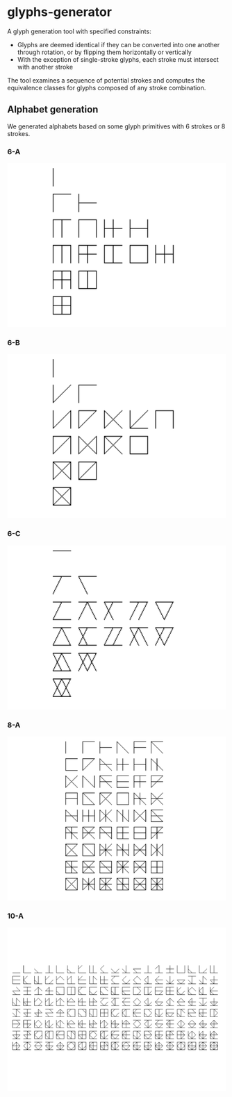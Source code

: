 # glyphs-generator

A glyph generation tool with specified constraints:

- Glyphs are deemed identical if they can be converted into one another through rotation, or by flipping them horizontally or vertically
- With the exception of single-stroke glyphs, each stroke must intersect with another stroke

The tool examines a sequence of potential strokes and computes the equivalence classes for glyphs composed of any stroke combination.

## Alphabet generation

We generated alphabets based on some glyph primitives with 6 strokes or 8 strokes.

### 6-A

![primitives_6-A](assets/glyphs_6a.png)

### 6-B

![primitives_6-B](assets/glyphs_6b.png)

### 6-C

![primitives_6-C](assets/glyphs_6c.png)

### 8-A

![primitives_8-A](assets/glyphs_8a.png)

### 10-A

![primitives_8-A](assets/glyphs_10a.png)